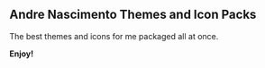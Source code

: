## Andre Nascimento Themes and Icon Packs

The best themes and icons for me packaged all at once.


**Enjoy!**
